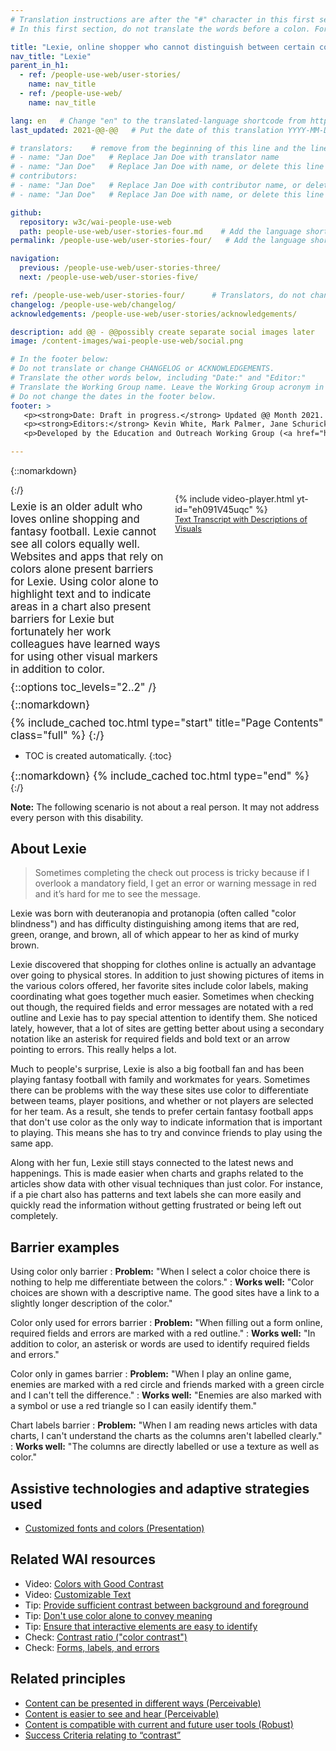 ```yaml
---
# Translation instructions are after the "#" character in this first section. They are comments that do not show up in the web page. You do not need to translate the instructions after #.
# In this first section, do not translate the words before a colon. For example, do not translate "title:". Do translate the text after "title:".

title: "Lexie, online shopper who cannot distinguish between certain colors (color blindness)"
nav_title: "Lexie"
parent_in_h1:
  - ref: /people-use-web/user-stories/
    name: nav_title
  - ref: /people-use-web/
    name: nav_title

lang: en   # Change "en" to the translated-language shortcode from https://www.iana.org/assignments/language-subtag-registry/language-subtag-registry
last_updated: 2021-@@-@@   # Put the date of this translation YYYY-MM-DD (with month in the middle)

# translators:    # remove from the beginning of this line and the lines below: "# " (the hash sign and the space)
# - name: "Jan Doe"   # Replace Jan Doe with translator name
# - name: "Jan Doe"   # Replace Jan Doe with name, or delete this line if not multiple translators
# contributors:
# - name: "Jan Doe"   # Replace Jan Doe with contributor name, or delete this line if none
# - name: "Jan Doe"   # Replace Jan Doe with name, or delete this line if not multiple contributors

github:
  repository: w3c/wai-people-use-web
  path: people-use-web/user-stories-four.md    # Add the language shortcode to the middle of the filename, for example: people-use-web/user-stories-four.fr.md
permalink: /people-use-web/user-stories-four/   # Add the language shortcode to the end, with no slash at end, for example: /people-use-web/user-stories-four/fr

navigation:
  previous: /people-use-web/user-stories-three/
  next: /people-use-web/user-stories-five/

ref: /people-use-web/user-stories-four/      # Translators, do not change this
changelog: /people-use-web/changelog/
acknowledgements: /people-use-web/user-stories/acknowledgements/

description: add @@ - @@possibly create separate social images later
image: /content-images/wai-people-use-web/social.png

# In the footer below:
# Do not translate or change CHANGELOG or ACKNOWLEDGEMENTS.
# Translate the other words below, including "Date:" and "Editor:"
# Translate the Working Group name. Leave the Working Group acronym in English.
# Do not change the dates in the footer below.
footer: >
   <p><strong>Date: Draft in progress.</strong> Updated @@ Month 2021. First published Month 20@@. CHANGELOG.</p>
   <p><strong>Editors:</strong> Kevin White, Mark Palmer, Jane Schurick, and <a href="https://www.w3.org/People/shadi/">Shadi Abou_Zahra</a>.  <strong>Contributors:</strong> @@name, @@name, and <a href="https://www.w3.org/groups/wg/eowg/participants">participants of EOWG</a>. ACKNOWLEDGEMENTS lists past editors and additional contributors.</p>
   <p>Developed by the Education and Outreach Working Group (<a href="http://www.w3.org/WAI/EO/">EOWG</a>). Previously developed with the <a href="https://www.w3.org/WAI/EO/2008/wai-age-tf">WAI-AGE Task Force</a>, with support of the <a href="https://www.w3.org/WAI/WAI-AGE/">WAI-AGE Project</a>.</p>

---
```


{::nomarkdown}

<style>
  #introduction p {
    font-size:120%;
    margin: 0.5em 0 0 0;
  }
  #introduction .box-i {
  }
  #introduction nav {
    border: 0;
    margin-top: 0;
  }
  #introduction nav header {
    padding: 8px 16px;
  }
  #introduction .video-card {
    margin: 1em;
    float: none !important;
    max-width: inherit !important;
    min-width: 45% !important;
  }
  #introduction .video-card p {
    font-size: 90%;
    margin: 0;
  }
  #introduction .video-card p:first-child {
    height: 190px;
  }
  #introduction img.video {
    border-radius: 5px;
    width: 300px;
    max-width: 300px;
  }
  #introduction .video-card .play-button {
    position: relative;
    top: -55px;
    left: -185px;
    width: 60px;
    height: 60px;
  }
  @media all and (min-width: 576px) {
    #introduction .box-i {
      display: flex;
      flex: 0 1;
    }
    #introduction .video-card .play-button {
      position: relative;
      top: -120px;
      left: 120px;
      width: 60px;
      height: 60px;
    }
  }
</style>

<aside id="introduction" class="box"><div class="box-i">
  <div>
{:/}

Lexie is an older adult who loves online shopping and fantasy football. Lexie cannot see all colors equally well. Websites and apps that rely on colors alone present barriers for Lexie. Using color alone to highlight text and to indicate areas in a chart also present barriers for Lexie but fortunately her work colleagues have learned ways for using other visual markers in addition to color.

{::options toc_levels="2..2" /}

{::nomarkdown}
  </div>
  <div class="video-card">
    {% include video-player.html
        yt-id="eh091V45uqc"
    %}
    <p><a href="#transcript">Text Transcript with Descriptions of Visuals</a></p>
  </div>
</div>

{% include_cached toc.html type="start" title="Page Contents" class="full" %}
{:/}

-   TOC is created automatically.
{:toc}

{::nomarkdown}
{% include_cached toc.html type="end" %}
    
</aside>
{:/}

**Note:** The following scenario is not about a real person. It may not address every person with this disability.

## About Lexie

> Sometimes completing the check out process is tricky because if I overlook a mandatory field, I get an error or warning message in red and it’s hard for me to see the message.

Lexie was born with deuteranopia and protanopia (often called "color blindness") and has difficulty distinguishing among items that are red, green, orange, and brown, all of which appear to her as kind of murky brown.

Lexie discovered that shopping for clothes online is actually an advantage over going to physical stores. In addition to just showing pictures of items in the various colors offered, her favorite sites include color labels, making coordinating what goes together much easier. Sometimes when checking out though, the required fields and error messages are notated with a red outline and Lexie has to pay special attention to identify them. She noticed lately, however, that a lot of sites are getting better about using a secondary notation like an asterisk for required fields and bold text or an arrow pointing to errors. This really helps a lot.

Much to people's surprise, Lexie is also a big football fan and has been playing fantasy football with family and workmates for years. Sometimes there can be problems with the way these sites use color to differentiate between teams, player positions, and whether or not players are selected for her team. As a result, she tends to prefer certain fantasy football apps that don't use color as the only way to indicate information that is important to playing. This means she has to try and convince friends to play using the same app.

Along with her fun, Lexie still stays connected to the latest news and happenings. This is made easier when charts and graphs related to the articles show data with other visual techniques than just color. For instance, if a pie chart also has patterns and text labels she can more easily and quickly read the information without getting frustrated or being left out completely.

## Barrier examples

Using color only barrier
: **Problem:** "When I select a color choice there is nothing to help me differentiate between the colors."
: **Works well:** "Color choices are shown with a descriptive name. The good sites have a link to a slightly longer description of the color."

Color only used for errors barrier
: **Problem:** "When filling out a form online, required fields and errors are marked with a red outline." 
: **Works well:** "In addition to color, an asterisk or words are used to identify required fields and errors."

Color only in games barrier
: **Problem:** "When I play an online game, enemies are marked with a red circle and friends marked with a green circle and I can't tell the difference."
: **Works well:** "Enemies are also marked with a symbol or use a red triangle so I can easily identify them."

Chart labels barrier
: **Problem:** "When I am reading news articles with data charts, I can't understand the charts as the columns aren't labelled clearly."
: **Works well:** "The columns are directly labelled or use a texture as well as color."

## Assistive technologies and adaptive strategies used

* [Customized fonts and colors (Presentation)](/people-use-web/tools-techniques-presentation/#style)

## Related WAI resources

* Video: [Colors with Good Contrast](https://www.w3.org/WAI/perspective-videos/contrast/)
* Video: [Customizable Text](https://www.w3.org/WAI/perspective-videos/customizable/)
* Tip: [Provide sufficient contrast between background and foreground](https://www.w3.org/WAI/tips/designing/#provide-sufficient-contrast-between-foreground-and-background)
* Tip: [Don't use color alone to convey meaning](https://www.w3.org/WAI/tips/designing/#dont-use-color-alone-to-convey-information)
* Tip: [Ensure that interactive elements are easy to identify](https://www.w3.org/WAI/tips/designing/#ensure-that-interactive-elements-are-easy-to-identify)
* Check: [Contrast ratio ("color contrast")](https://www.w3.org/WAI/test-evaluate/preliminary/#contrast)
* Check: [Forms, labels, and errors](https://www.w3.org/WAI/test-evaluate/preliminary/#forms)


## Related principles

* [Content can be presented in different ways (Perceivable)](https://www.w3.org/WAI/fundamentals/accessibility-principles/#adaptable)
* [Content is easier to see and hear (Perceivable)](https://www.w3.org/WAI/fundamentals/accessibility-principles/#distinguishable)
* [Content is compatible with current and future user tools (Robust)](https://www.w3.org/WAI/fundamentals/accessibility-principles/#compatible)
* [Success Criteria relating to “contrast”](https://www.w3.org/WAI/WCAG21/quickref/?tags=contrast)

